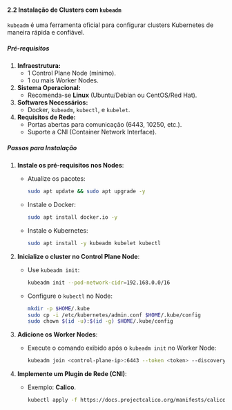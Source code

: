 #### **2.2 Instalação de Clusters com `kubeadm`**

`kubeadm` é uma ferramenta oficial para configurar clusters Kubernetes de maneira rápida e confiável.

##### **Pré-requisitos**
1. **Infraestrutura:**
   - 1 Control Plane Node (mínimo).
   - 1 ou mais Worker Nodes.
2. **Sistema Operacional:**
   - Recomenda-se **Linux** (Ubuntu/Debian ou CentOS/Red Hat).
3. **Softwares Necessários:**
   - Docker, `kubeadm`, `kubectl`, e `kubelet`.
4. **Requisitos de Rede:**
   - Portas abertas para comunicação (6443, 10250, etc.).
   - Suporte a CNI (Container Network Interface).

##### **Passos para Instalação**

1. **Instale os pré-requisitos nos Nodes**:
   - Atualize os pacotes:
     ```bash
     sudo apt update && sudo apt upgrade -y
     ```
   - Instale o Docker:
     ```bash
     sudo apt install docker.io -y
     ```
   - Instale o Kubernetes:
     ```bash
     sudo apt install -y kubeadm kubelet kubectl
     ```

2. **Inicialize o cluster no Control Plane Node**:
   - Use `kubeadm init`:
     ```bash
     kubeadm init --pod-network-cidr=192.168.0.0/16
     ```
   - Configure o `kubectl` no Node:
     ```bash
     mkdir -p $HOME/.kube
     sudo cp -i /etc/kubernetes/admin.conf $HOME/.kube/config
     sudo chown $(id -u):$(id -g) $HOME/.kube/config
     ```

3. **Adicione os Worker Nodes**:
   - Execute o comando exibido após o `kubeadm init` no Worker Node:
     ```bash
     kubeadm join <control-plane-ip>:6443 --token <token> --discovery-token-ca-cert-hash sha256:<hash>
     ```

4. **Implemente um Plugin de Rede (CNI)**:
   - Exemplo: **Calico**.
     ```bash
     kubectl apply -f https://docs.projectcalico.org/manifests/calico.yaml
     ```